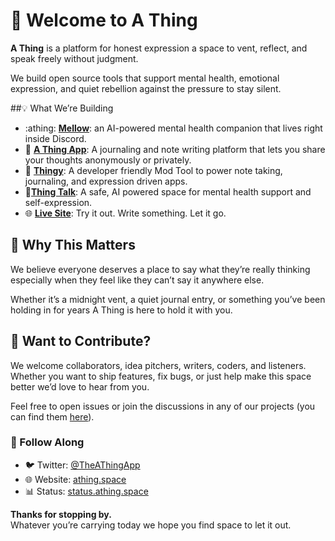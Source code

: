 # 👋 Welcome to A Thing

**A Thing** is a platform for honest expression a space to vent, reflect, and speak freely without judgment.

We build open source tools that support mental health, emotional expression, and quiet rebellion against the pressure to stay silent.


##💡 What We’re Building
- :athing: [**Mellow**](<https://mellow.athing.space>): an AI-powered mental health companion that lives right inside Discord.
- :pencil: [**A Thing App**](<https://github.com/ThingSpace/TheThing>): A journaling and note writing platform that lets you share your thoughts anonymously or privately.
- :electric_plug: [**Thingy**](<https://github.com/ThingSpace/Thingy>): A developer friendly Mod Tool to power note taking, journaling, and expression driven apps.
- :speech_balloon:[**Thing Talk**](<https://github.com/ThingSpace/ThingTalk>): A safe, AI powered space for mental health support and self-expression.
- :globe_with_meridians: [**Live Site**](<https://athing.space>): Try it out. Write something. Let it go.


## 🧠 Why This Matters

We believe everyone deserves a place to say what they’re really thinking especially when they feel like they can’t say it anywhere else.

Whether it’s a midnight vent, a quiet journal entry, or something you’ve been holding in for years A Thing is here to hold it with you.


## 🤝 Want to Contribute?

We welcome collaborators, idea pitchers, writers, coders, and listeners. Whether you want to ship features, fix bugs, or just help make this space better we’d love to hear from you.

Feel free to open issues or join the discussions in any of our projects (you can find them [here](<https://github.com/ThingSpace>)).


### 💭 Follow Along
- 🐦 Twitter: [@TheAThingApp](<https://twitter.com/TheAThingApp>)
- 🌐 Website: [athing.space](<https://athing.space>)
- 📊 Status: [status.athing.space](<https://status.athing.space>)


**Thanks for stopping by.**  
Whatever you’re carrying today we hope you find space to let it out.
